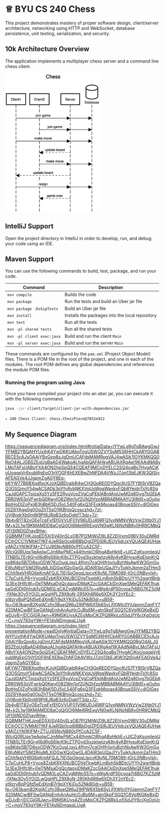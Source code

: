 # ♕ BYU CS 240 Chess

This project demonstrates mastery of proper software design, client/server architecture, networking using HTTP and WebSocket, database persistence, unit testing, serialization, and security.

## 10k Architecture Overview

The application implements a multiplayer chess server and a command line chess client.

[![Sequence Diagram](10k-architecture.png)](https://sequencediagram.org/index.html#initialData=C4S2BsFMAIGEAtIGckCh0AcCGAnUBjEbAO2DnBElIEZVs8RCSzYKrgAmO3AorU6AGVIOAG4jUAEyzAsAIyxIYAERnzFkdKgrFIuaKlaUa0ALQA+ISPE4AXNABWAexDFoAcywBbTcLEizS1VZBSVbbVc9HGgnADNYiN19QzZSDkCrfztHFzdPH1Q-Gwzg9TDEqJj4iuSjdmoMopF7LywAaxgvJ3FC6wCLaFLQyHCdSriEseSm6NMBurT7AFcMaWAYOSdcSRTjTka+7NaO6C6emZK1YdHI-Qma6N6ss3nU4Gpl1ZkNrZwdhfeByy9hwyBA7mIT2KAyGGhuSWi9wuc0sAI49nyMG6ElQQA)

## IntelliJ Support

Open the project directory in IntelliJ in order to develop, run, and debug your code using an IDE.

## Maven Support

You can use the following commands to build, test, package, and run your code.

| Command                    | Description                                     |
| -------------------------- | ----------------------------------------------- |
| `mvn compile`              | Builds the code                                 |
| `mvn package`              | Run the tests and build an Uber jar file        |
| `mvn package -DskipTests`  | Build an Uber jar file                          |
| `mvn install`              | Installs the packages into the local repository |
| `mvn test`                 | Run all the tests                               |
| `mvn -pl shared tests`     | Run all the shared tests                        |
| `mvn -pl client exec:java` | Build and run the client `Main`                 |
| `mvn -pl server exec:java` | Build and run the server `Main`                 |

These commands are configured by the `pom.xml` (Project Object Model) files. There is a POM file in the root of the project, and one in each of the modules. The root POM defines any global dependencies and references the module POM files.

### Running the program using Java

Once you have compiled your project into an uber jar, you can execute it with the following command.

```sh
java -jar client/target/client-jar-with-dependencies.jar

♕ 240 Chess Client: chess.ChessPiece@7852e922
```

## My Sequence Diagram
https://sequencediagram.org/index.html#initialData=IYYwLg9gTgBAwgGwJYFMB2YBQAHYUxIhK4YwDKKUAbpTngUSWOZVYSgM536HHCkARYGGABBECE5cAJsOAAjYBxQxp8zJgDmUCAFdsMAMRpgVAJ4wASik1IOYKMKQQ0RgO4ALJGBSZEqUgBaAD4WakoALhgAbQAFAHkyABUAXRgAel1lKAAdNABvLMoTAFsUABoYXA4ON2hpSpQS4CQEAF9MCnDYELC2SQ4oqBs7HygACiKoUoqqpVr6xubWgEpO1nYOGF6hEXEBwZhNFDAAVWzJ7Jm13bEJKW3QtSiyAFEAGVe4JJgpmZgAGY6Eq-bKYW77B6BXpdfqcKJoXQIBDraibR4wCH3GpREDDYQoc6US7FYBlSrVBZQaQ3OSQmoY54wACSADk3pYfn8ybNKXVqUsWggWaykvFQbRYeidnTsYc8SgCaJdGAPCTpjzaXs5Yz5FE2RyuVceZVgCqPEkIABrdAisUwM2q8Gyg7bGEbAZRR0W63oVFwrbQ0KwyIO82Wm1of2UN2hfzoMBRABMAAYU3l8t6I+gOuhpBptHoDIZoPxjjB3hBbK5DJ5vL540Fg6xQ3FEqkMsoas40BnueS5jV+dIOiGes20Z6YAgq0g0OqZhT5sO1lKBhisQcosczhd+7zl-UVjBndrXb0mW9Pt8JRqB3z6oDgbfT3dz+7J-Db4vB1T82vOEeTcpFxfEfGVVUF01V96UDJ49RFQ1vxNMNVWzVw2Xtb0YJ1IM+k2L1w19KMAMDD8aCgQi0OI6Mel6RtExgVN0wKLNiNzNB8y0HR9CMbQUFtStND0Zhay8Hw-GQBMMTHKJogED5XiSV40nSLsOB7PI2MjWiZI9L8Z2ElVxm09BV30uDMRdECjhOCC1VMtAtTfKF4JeRSb0cp8IBBbDgIZPDSIRJEUVIjdrJxVQUAQE4UHskyiMjZzYN1KIFM+ZTUJ9SNvN880cPfCcA2C5F-WlcjQ0RUqx1jeApIwCJmMwPMCx44thmkCtRhgABxHktjE+tJICZgKsomIeqU1TNB5LTEr9GryII6dRgS6ikrK9cZTPGyd3ixzktwtzyA8n4vKBHysoKqElqnKrQos8Kdsi5B7D6soODW7KzOugLjqvL4fhmj7cqOHlfrIorluBzhNsAwKW3GmGuEWuN6sY5iM2RjiuMLXjDGwXQoGwGL4DAlR3pUQaJIYvTujkhJkmm2aTHm3sChh1keVHRG6eKmAFQJL7IEjSpOegsLtpcyK9vNL70MO89-tOrL0NBvyIsh-C7pCuHLP8+Vycp8ZxbKRXXNUBCDVeTkwbKLmBxh5kBDtcUYYh2qgrtlBnb1z3Ee3HlfcW+j0eTNMsaDgQcdaosjDMaKZzcGAACkIDnXqeSMeQEFAK1huksaGdODt0hhub1vQDMGLgCAZygMWo557o+eWgArdP50cyoa7r6BG7KZ3zM-fXNe3Oy5YOj2LwQgHPLZ9X8oN-2R5Kh6R6e6XDh3Y2nYEc2-st9zryBqPQfd5eEdXmB7r9qXYKiDu52NkB0dr+uB59-fp+O63bamB2KglACzfn3BueQ96u29tPW6X5b6SyLjfXWIc0YjUammZqnFY7420MACwiBFSwGANgEmhAnAuHcOJBs6M+atnSkpFSGQ1C6VgfKGKeBxjDwDJvB+IDCGiGRJwn+R9MSKUysAZEoMpjCKZPQ8RkiLp5SdJfY6cjXgOgUc+C+msV783gY9K+FE14sNDmgpqLUgA
https://sequencediagram.org/index.html?presentationMode=readOnly#initialData=IYYwLg9gTgBAwgGwJYFMB2YBQAHYUxIhK4YwDKKUAbpTngUSWOZVYSgM536HHCkARYGGABBECE5cAJsOAAjYBxQxp8zJgDmUCAFdsMAMRpgVAJ4wASik1IOYKMKQQ0RgO4ALJGBSZEqUgBaAD4WakoALhgAbQAFAHkyABUAXRgAel1lKAAdNABvLMoTAFsUABoYXA4ON2hpSpQS4CQEAF9MCnDYELC2SQ4oqBs7HygACiKoUoqqpVr6xubWgEpO1nYOGF6hEXEBwZhNFDAAVWzJ7Jm13bEJKW3QtSiyAFEAGVe4JJgpmZgAGY6Eq-bKYW77B6BXpdfqcKJoXQIBDraibR4wCH3GpREDDYQoc6US7FYBlSrVBZQaQ3OSQmoY54wACSADk3pYfn8ybNKXVqUsWggWaykvFQbRYeidnTsYc8SgCaJdGAPCTpjzaXs5Yz5FE2RyuVceZVgCqPEkIABrdAisUwM2q8Gyg7bGEbAZRR0W63oVFwrbQ0KwyIO82Wm1of2UN2hfzoMBRABMAAYU3l8t6I+gOuhpBptHoDIZoPxjjB3hBbK5DJ5vL540Fg6xQ3FEqkMsoas40BnueS5jV+dIOiGes20Z6YAgq0g0OqZhT5sO1lKBhisQcosczhd+7zl-UVjBndrXb0mW9Pt8JRqB3z6oDgbfT3dz+7J-Db4vB1T82vOEeTcpFxfEfGVVUF01V96UDJ49RFQ1vxNMNVWzVw2Xtb0YJ1IM+k2L1w19KMAMDD8aCgQi0OI6Mel6RtExgVN0wKLNiNzNB8y0HR9CMbQUFtStND0Zhay8Hw-GQBMMTHKJogED5XiSV40nSLsOB7PI2MjWiZI9L8Z2ElVxm09BV30uDMRdECjhOCC1VMtAtTfKF4JeRSb0cp8IBBbDgIZPDSIRJEUVIjdrJxVQUAQE4UHskyiMjZzYN1KIFM+ZTUJ9SNvN880cPfCcA2C5F-WlcjQ0RUqx1jeApIwCJmMwPMCx44thmkCtRhgABxHktjE+tJICZgKsomIeqU1TNB5LTEr9GryII6dRgS6ikrK9cZTPGyd3ixzktwtzyA8n4vKBHysoKqElqnKrQos8Kdsi5B7D6soODW7KzOugLjqvL4fhmj7cqOHlfrIorluBzhNsAwKW3GmGuEWuN6sY5iM2RjiuMLXjDGwXQoGwGL4DAlR3pUQaJIYvTujkhJkmm2aTHm3sChh1keVHRG6eKmAFQJL7IEjSpOegsLtpcyK9vNL70MO89-tOrL0NBvyIsh-C7pCuHLP8+Vycp8ZxbKRXXNUBCDVeTkwbKLmBxh5kBDtcUYYh2qgrtlBnb1z3Ee3HlfcW+j0eTNMsaDgQcdaosjDMaKZzcGAACkIDnXqeSMeQEFAK1huksaGdODt0hhub1vQDMGLgCAZygMWo557o+eWgArdP50cyoa7r6BG7KZ3zM-fXNe3Oy5YOj2LwQgHPLZ9X8oN-2R5Kh6R6e6XDh3Y2nYEc2-st9zryBqPQfd5eEdXmB7r9qXYKiDu52NkB0dr+uB59-fp+O63bamB2KglACzfn3BueQ96u29tPW6X5b6SyLjfXWIc0YjUammZqnFY7420MACwiBFSwGANgEmhAnAuHcOJBs6M+atnSkpFSGQ1C6VgfKGKeBxjDwDJvB+IDCGiGRJwn+R9MSKUysAZEoMpjCKZPQ8RkiLp5SdJfY6cjXgOgUc+C+msV783gY9K+FE14sNDmgpqLUgA